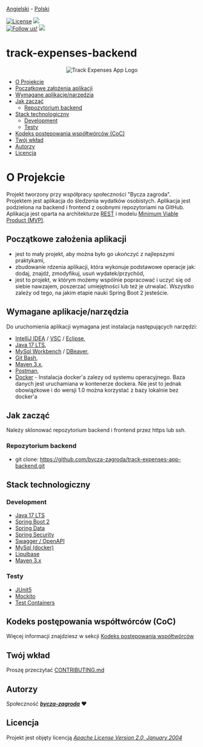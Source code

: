 [Angielski](README.md) - [<ins>Polski</ins>](README.pl.md)

[![License](https://img.shields.io/badge/Licencja-Apache%202.0-blue.svg)](doc/LICENSE)
[![](https://img.shields.io/github/workflow/status/bycza-zagroda/track-expenses-app-backend/run_tests.yml/develop)](https://github.com/bycza-zagroda/track-expenses-app-backend/actions)
<br>
[![Follow us!](https://img.shields.io/badge/FB-Bycza%20Zagroda-blue)](https://www.facebook.com/groups/byczazagroda/about/)
[![](https://img.shields.io/discord/787788929898250260?logoColor=%237289da)](https://discord.gg/5xmrnugs)

# track-expenses-backend

<p align="center">
  <img src="https://via.placeholder.com/150" alt="Track Expenses App Logo" />
</p>

* [O Projekcie](#o-projekcie)
* [Początkowe założenia aplikacji](#pocztkowe-zaoenia-aplikacji)
* [Wymagane aplikacje/narzędzia](#wymagane-aplikacje-narzedzia)
* [Jak zacząć](#jak-zaczacz)
  - [Repozytorium backend](#repozytorium-backend)
* [Stack technologiczny](#stack-technologiczny)
  - [Development](#development)
  - [Testy](#testy)
* [Kodeks postępowania współtwórców (CoC)](#kodeks-postpowania-wsptwrcw-coc)
* [Twój wkład](#twj-wkad)
* [Autorzy](#autorzy)
* [Licencja](#licencja)

# O Projekcie
Projekt tworzony przy współpracy społeczności "Bycza zagroda".
Projektem jest aplikacja do śledzenia wydatków osobistych. Aplikacja jest podzielona na
backend i frontend z osobnymi repozytoriami na GitHub. Aplikacja jest oparta na architekturze [REST](https://en.wikipedia.org/wiki/Representational_state_transfer)
i modelu [Minimum Viable Product (MVP)](https://en.wikipedia.org/wiki/Minimum_viable_product).

## Początkowe założenia aplikacji
- jest to mały projekt, aby można było go ukończyć z najlepszymi praktykami,
- zbudowanie rdzenia aplikacji, która wykonuje podstawowe operacje jak: dodaj, znajdź, zmodyfikuj, usuń wydatek/przychód,
- jest to projekt, w którym możemy wspólnie popracować i uczyć się od siebie nawzajem, poszerzać umiejętności lub
  też je utrwalać. Wszystko zależy od tego, na jakim etapie nauki Spring Boot 2 jesteście.

## Wymagane aplikacje/narzędzia
Do uruchomienia aplikacji wymagana jest instalacja następujących narzędzi:
- [IntelliJ IDEA](https://www.jetbrains.com/idea/) / [VSC](https://code.visualstudio.com/) / [Eclipse](https://www.eclipse.org/),
- [Java 17 LTS](https://openjdk.org/projects/jdk/17/),
- [MySql Workbench](https://www.mysql.com/products/workbench/) / [DBeaver](https://dbeaver.io/),
- [Git Bash](https://git-scm.com/downloads),
- [Maven 3.x](https://maven.apache.org/download.cgi),
- [Postman](https://www.postman.com/),
- [Docker](https://docs.docker.com/get-docker/) - Instalacja docker'a zalezy od systemu operacyjnego.
  Baza danych jest uruchamiana w kontenerze dockera. Nie jest to jednak obowiązkowe i do wersji 1.0 można 
  korzystać z bazy lokalnie
  bez docker'a

## Jak zacząć
Należy sklonować repozytorium backend i frontend przez https lub ssh.

### Repozytorium backend
- git clone: https://github.com/bycza-zagroda/track-expenses-app-backend.git

## Stack technologiczny

### Development
- [Java 17 LTS](https://openjdk.org/projects/jdk/17/)
- [Spring Boot 2](https://spring.io/projects/spring-boot)
- [Spring Data](https://spring.io/projects/spring-data)
- [Spring Security](https://spring.io/projects/spring-security)
- [Swagger / OpenAPI](https://swagger.io/specification/)
- [MySql (docker)](https://www.mysql.com/)
- [Liquibase](https://www.liquibase.org/)
- [Maven 3.x](https://maven.apache.org/)

### Testy
- [JUnit5](https://junit.org/junit5/)
- [Mockito](https://site.mockito.org/)
- [Test Containers](https://www.testcontainers.org/)

## Kodeks postępowania współtwórców (CoC)
Więcej informacji znajdziesz w sekcji [Kodeks postępowania współtwórców](doc/CODE_OF_CONDUCT.pl.md)

## Twój wkład
Proszę przeczytać [CONTRIBUTING.md](doc/CONTRIBUTING.md)

## Autorzy
Społeczność [**_bycza-zagroda_**](https://github.com/orgs/bycza-zagroda/people) ❤

## Licencja
Projekt jest objęty licencją [_Apache License Version 2.0, January 2004_](doc/LICENSE)
